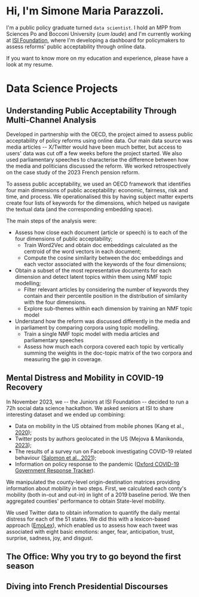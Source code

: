 # Hi, I'm Simone Maria Parazzoli.

I'm a public policy graduate turned `data scientist`. I hold an MPP from Sciences Po and Bocconi University (_cum laude_) and I'm currently working at [ISI Foundation](https://isi.it/en/home), where I'm developing a dashboard for policymakers to assess reforms' public acceptability through online data.

If you want to know more on my education and experience, please have a look at my resume.

<!--## Education

- **Bocconi University** $|$ MSc Public Policy (_cum laude_, 03/23)
- **Sciences Po** | Master in Public Policy (_cum laude_, 06/22)
- **University of Bologna** | BA Political Science (_cum laude_, 07/20)

## Experience
- **ISI Foundation** | Junior Data Scientist (05/23 - Present)
- **OECD Observatory of Public Sector Innovation** | Intern (10/22 - 03/23)
- **Digital Policy Alert** | Consultant (07/22 - 09/23)
- **Bocconi LEAP** | Research Assistant (04/21 - 07/21)and -->

# Data Science Projects

## Understanding Public Acceptability Through Multi-Channel Analysis

Developed in partnership with the OECD, the project aimed to assess public acceptability of policy reforms using online data. Our main data source was media articles -- X/Twitter would have been much better, but access to users' data was cut off a few weeks before the project started. We also used parliamentary speeches to characterise the difference between how the media and politicians discussed the reform. We worked retrospectively on the case study of the 2023 French pension reform.

To assess public acceptability, we used an OECD framework that identifies four main dimensions of public acceptability: economic, fairness, risk and time, and process. We operationalised this by having subject matter experts create four lists of keywords for the dimensions, which helped us navigate the textual data (and the corresponding embedding space).

The main steps of the analysis were:
- Assess how close each document (article or speech) is to each of the four dimensions of public acceptability;
  - Train Word2Vec and obtain doc embeddings calculated as the centroid of the word vectors in each document;
  - Compute the cosine similarity between the doc embeddings and each vector associated with the keywords of the four dimensions;
- Obtain a subset of the most representative documents for each dimension and detect latent topics within them using NMF topic modelling; 
  - Filter relevant articles by considering the number of keywords they contain and their percentile position in the distribution of similarity with the four dimensions.
  - Explore sub-themes within each dimension by training an NMF topic model
- Understand how the reform was discussed differently in the media and in parliament by comparing corpora using topic modelling. 
  - Train a single NMF topic model with media articles and parliamentary speeches
  - Assess how much each corpora covered each topic by vertically summing the weights in the doc-topic matrix of the two corpora and measuring the gap in coverage.

## Mental Distress and Mobility in COVID-19 Recovery

In November 2023, we -- the Juniors at ISI Foundation -- decided to run a 72h social data science hackathon. We asked seniors at ISI to share interesting dataset and we ended up combining:
- Data on mobility in the US obtained from mobile phones (Kang et al., [2020](https://www.nature.com/articles/s41597-020-00734-5));
- Twitter posts by authors geolocated in the US (Mejova & Manikonda, [2023](https://doi.org/10.48550/arXiv.2305.11398));
- The results of a survey run on Facebook investigating COVID-19 related behaviour ([Salomon et al., 2021](https://pubmed.ncbi.nlm.nih.gov/34903656/));
- Information on policy response to the pandemic ([Oxford COVID-19 Government Response Tracker](https://www.nature.com/articles/s41562-021-01079-8)).

We manipulated the county-level origin-destination matrices providing information about mobility in two steps. First, we calculated each conty's mobility (both in-out and out-in) in light of a 2019 baseline period. We then aggregated counties' performance to obtain State-level mobility.

We used Twitter data to obtain information to quantify the daily mental distress for each of the 51 states. We did this with a lexicon-based approach ([EmoLex](https://saifmohammad.com/WebPages/NRC-Emotion-Lexicon.htm)), which enabled us to assess how each tweet was associated with eight basic emotions: anger, fear, anticipation, trust, surprise, sadness, joy, and disgust.

 
## The Office: Why you try to go beyond the first season

## Diving into French Presidential Discourses
